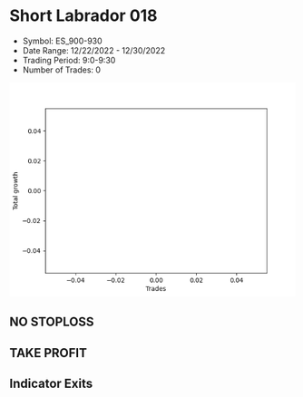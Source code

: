 # Short Labrador 018 
- Symbol: ES_900-930
- Date Range: 12/22/2022 - 12/30/2022
- Trading Period: 9:0-9:30
- Number of Trades: 0

![Plot](ShortLabrador018ES_900-930.png)
## NO STOPLOSS














## TAKE PROFIT











## Indicator Exits

